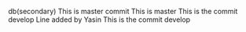 db(secondary)
This is master commit
This is master
This is the commit develop
Line added by Yasin
This is the commit develop
